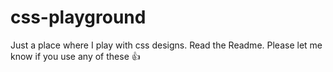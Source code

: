 # css-playground
Just a place where I play with css designs. Read the Readme. Please let me know if you use any of these 👍 

